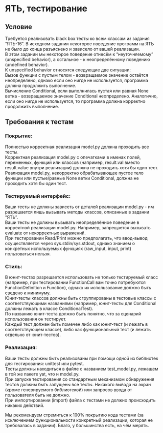 # ЯТЬ, тестирование
 
## Условие
 Требуется реализовать black box тесты ко всем классам из задания “ЯТЬ-16”. В исходном задании некоторое поведение программ на ЯТЬ не было до конца разъяснено и зависело от вашей реализации.  
 В этом задании мы некоторое поведение отнесём к “неуточняемому” (unspecified behavior), а остальное - к неопределённому поведению (undefined behavior).  
 К unspecified behavior относятся следующие две ситуации:  
Вызов функции с пустым телом - возвращаемое значение остаётся неопределено, однако если оно нигде не используется, программа должна продолжить выполнение.   
Вычисление Conditional, если выполнилась пустая или равная None ветка - возвращаемое значение Conditional неопределено. Аналогично, если оно нигде не используется, то программа должна корректно продолжить выполнение.

## Требования к тестам
 
### Покрытие:
Полностью корректная реализация model.py должна проходить все тесты.  
Корректная реализация model.py с опечатками в именах полей, переменных, функций или классов (например, result.val вместо result.value внутри реализации) должна не проходить хотя бы один тест.  
Реализация model.py, некорректно обрабатывающее пустое тело функции или пустые/равные None ветки Conditional, должна не проходить хотя бы один тест.  
### Тестируемый интерфейс:
Ваши тесты не должны зависеть от деталей реализации model.py - им разрешается лишь вызывать методы классов, описанные в задании “ЯТЬ”.  
Ваши тесты не должны вызывать неопределённое поведение в корректной реализации model.py. Например, запрещается вызывать evaluate от некорректных выражений.   
При тестировании Read/Print можно предполагать, что ввод-вывод осуществляется через sys.stdin/sys.stdout, однако знанием о конкретных используемых функциях (raw_input, input, print) пользоваться нельзя.  
### Стиль:
В юнит-тестах разрешается использовать не только тестируемый класс (например, при тестировании FunctionCall вам точно потребуются FunctionDefinition и Function), однако их использование должно быть сведено к минимуму.  
Юнит-тесты классов должны быть сгруппированы в тестовые классы с соответствующими названиями (например, юнит-тесты для Conditional должны лежать в классе ConditionalTest).  
По названию юнит-теста должно быть понятно, что за сценарий использования он тестирует.  
Каждый тест должен быть помечен либо как юнит-тест (и лежать в соответствующем классе), либо как функциональный тест (и лежать отдельно от юнит-тестов).  
### Реализация:
Ваши тесты должны быть реализованы при помощи одной из библиотек для тестирования: unittest или pytest.  
Тесты должны находиться в файле с названием test_model.py, лежащем в той же пакете yat, что и model.py.   
При запуске тестирования со стандартным механизмом обнаружения тестов должны быть запущены все тесты. Никакого вывода на экран (кроме генерируемого библиотекой) или запросов ввода от пользователя быть не должно.  
При импортировании (import) файла с тестами не должно происходить никаких действий.  
 
Мы рекомендуем стремиться к 100% покрытию кода тестами (за исключением функциональности конкретный реализации, которая не требовалась в задании). Благо, у большинства есть, на чём мерять.
